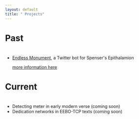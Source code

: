 ```yaml
---
layout: default
title: " Projects"
---
```


# Past
#
* [Endless Monument][bot], a Twitter bot for Spenser's Epithalamion  

	[more information here][tumblr]

# Current
#
* Detecting meter in early modern verse (coming soon)
* Dedication networks in EEBO-TCP texts (coming soon)

[bot]: http://twitter.com/endlessmonument
[tumblr]: http://hdwspenser.tumblr.com/post/92841915826/endlessmonument-a-twitter-bot-for-spensers
